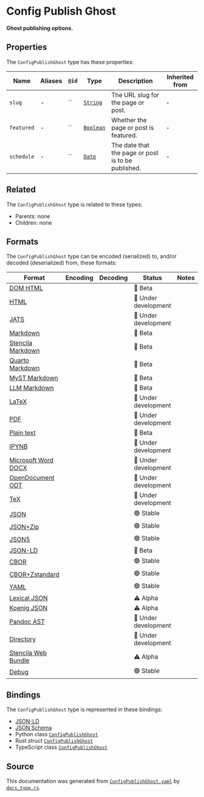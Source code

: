 # Config Publish Ghost

**Ghost publishing options.**

## Properties

The `ConfigPublishGhost` type has these properties:

| Name       | Aliases | `@id` | Type                                                                                              | Description                                        | Inherited from |
| ---------- | ------- | ----- | ------------------------------------------------------------------------------------------------- | -------------------------------------------------- | -------------- |
| `slug`     | -       | ``    | [`String`](https://github.com/stencila/stencila/blob/main/docs/reference/schema/data/string.md)   | The URL slug for the page or post.                 | -              |
| `featured` | -       | ``    | [`Boolean`](https://github.com/stencila/stencila/blob/main/docs/reference/schema/data/boolean.md) | Whether the page or post is featured.              | -              |
| `schedule` | -       | ``    | [`Date`](https://github.com/stencila/stencila/blob/main/docs/reference/schema/data/date.md)       | The date that the page or post is to be published. | -              |

## Related

The `ConfigPublishGhost` type is related to these types:

- Parents: none
- Children: none

## Formats

The `ConfigPublishGhost` type can be encoded (serialized) to, and/or decoded (deserialized) from, these formats:

| Format                                                                                               | Encoding | Decoding | Status              | Notes |
| ---------------------------------------------------------------------------------------------------- | -------- | -------- | ------------------- | ----- |
| [DOM HTML](https://github.com/stencila/stencila/blob/main/docs/reference/formats/dom.html.md)        |          |          | 🔶 Beta              |       |
| [HTML](https://github.com/stencila/stencila/blob/main/docs/reference/formats/html.md)                |          |          | 🚧 Under development |       |
| [JATS](https://github.com/stencila/stencila/blob/main/docs/reference/formats/jats.md)                |          |          | 🚧 Under development |       |
| [Markdown](https://github.com/stencila/stencila/blob/main/docs/reference/formats/md.md)              |          |          | 🔶 Beta              |       |
| [Stencila Markdown](https://github.com/stencila/stencila/blob/main/docs/reference/formats/smd.md)    |          |          | 🔶 Beta              |       |
| [Quarto Markdown](https://github.com/stencila/stencila/blob/main/docs/reference/formats/qmd.md)      |          |          | 🔶 Beta              |       |
| [MyST Markdown](https://github.com/stencila/stencila/blob/main/docs/reference/formats/myst.md)       |          |          | 🔶 Beta              |       |
| [LLM Markdown](https://github.com/stencila/stencila/blob/main/docs/reference/formats/llmd.md)        |          |          | 🔶 Beta              |       |
| [LaTeX](https://github.com/stencila/stencila/blob/main/docs/reference/formats/latex.md)              |          |          | 🚧 Under development |       |
| [PDF](https://github.com/stencila/stencila/blob/main/docs/reference/formats/pdf.md)                  |          |          | 🚧 Under development |       |
| [Plain text](https://github.com/stencila/stencila/blob/main/docs/reference/formats/text.md)          |          |          | 🔶 Beta              |       |
| [IPYNB](https://github.com/stencila/stencila/blob/main/docs/reference/formats/ipynb.md)              |          |          | 🚧 Under development |       |
| [Microsoft Word DOCX](https://github.com/stencila/stencila/blob/main/docs/reference/formats/docx.md) |          |          | 🚧 Under development |       |
| [OpenDocument ODT](https://github.com/stencila/stencila/blob/main/docs/reference/formats/odt.md)     |          |          | 🚧 Under development |       |
| [TeX](https://github.com/stencila/stencila/blob/main/docs/reference/formats/tex.md)                  |          |          | 🚧 Under development |       |
| [JSON](https://github.com/stencila/stencila/blob/main/docs/reference/formats/json.md)                |          |          | 🟢 Stable            |       |
| [JSON+Zip](https://github.com/stencila/stencila/blob/main/docs/reference/formats/json.zip.md)        |          |          | 🟢 Stable            |       |
| [JSON5](https://github.com/stencila/stencila/blob/main/docs/reference/formats/json5.md)              |          |          | 🟢 Stable            |       |
| [JSON-LD](https://github.com/stencila/stencila/blob/main/docs/reference/formats/jsonld.md)           |          |          | 🔶 Beta              |       |
| [CBOR](https://github.com/stencila/stencila/blob/main/docs/reference/formats/cbor.md)                |          |          | 🟢 Stable            |       |
| [CBOR+Zstandard](https://github.com/stencila/stencila/blob/main/docs/reference/formats/cbor.zstd.md) |          |          | 🟢 Stable            |       |
| [YAML](https://github.com/stencila/stencila/blob/main/docs/reference/formats/yaml.md)                |          |          | 🟢 Stable            |       |
| [Lexical JSON](https://github.com/stencila/stencila/blob/main/docs/reference/formats/lexical.md)     |          |          | ⚠️ Alpha            |       |
| [Koenig JSON](https://github.com/stencila/stencila/blob/main/docs/reference/formats/koenig.md)       |          |          | ⚠️ Alpha            |       |
| [Pandoc AST](https://github.com/stencila/stencila/blob/main/docs/reference/formats/pandoc.md)        |          |          | 🚧 Under development |       |
| [Directory](https://github.com/stencila/stencila/blob/main/docs/reference/formats/directory.md)      |          |          | 🚧 Under development |       |
| [Stencila Web Bundle](https://github.com/stencila/stencila/blob/main/docs/reference/formats/swb.md)  |          |          | ⚠️ Alpha            |       |
| [Debug](https://github.com/stencila/stencila/blob/main/docs/reference/formats/debug.md)              |          |          | 🟢 Stable            |       |

## Bindings

The `ConfigPublishGhost` type is represented in these bindings:

- [JSON-LD](https://stencila.org/ConfigPublishGhost.jsonld)
- [JSON Schema](https://stencila.org/ConfigPublishGhost.schema.json)
- Python class [`ConfigPublishGhost`](https://github.com/stencila/stencila/blob/main/python/python/stencila/types/config_publish_ghost.py)
- Rust struct [`ConfigPublishGhost`](https://github.com/stencila/stencila/blob/main/rust/schema/src/types/config_publish_ghost.rs)
- TypeScript class [`ConfigPublishGhost`](https://github.com/stencila/stencila/blob/main/ts/src/types/ConfigPublishGhost.ts)

## Source

This documentation was generated from [`ConfigPublishGhost.yaml`](https://github.com/stencila/stencila/blob/main/schema/ConfigPublishGhost.yaml) by [`docs_type.rs`](https://github.com/stencila/stencila/blob/main/rust/schema-gen/src/docs_type.rs).
